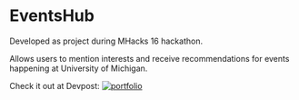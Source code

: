 
# EventsHub

Developed as project during MHacks 16 hackathon.

Allows users to mention interests and receive recommendations for events happening at University of Michigan.

Check it out at Devpost:
[![portfolio](https://d2dmyh35ffsxbl.cloudfront.net/assets/reimagine2/devpost-logo-25d0005ec83e3b9ef6fce93235bb6d642d7c828f31758ebdb5b7ee87de7d45c3.svg)](https://devpost.com/software/test-sri9fo)

